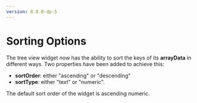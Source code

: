 ```yaml
---
version: 8.0.0-dp-5
---
```

# Sorting Options

The tree view widget now has the ability to sort the keys of its **arrayData** in different ways.
Two properties have been added to achieve this:
* **sortOrder**: either "ascending" or "descending"
* **sortType**: either "text" or "numeric".

The default sort order of the widget is ascending numeric.
